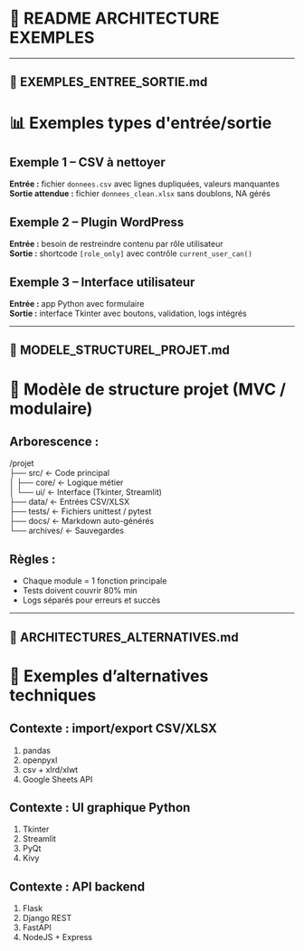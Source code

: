 # 📘 README ARCHITECTURE EXEMPLES



---

## 📄 EXEMPLES_ENTREE_SORTIE.md

# 📊 Exemples types d'entrée/sortie

## Exemple 1 – CSV à nettoyer
**Entrée :** fichier `donnees.csv` avec lignes dupliquées, valeurs manquantes  
**Sortie attendue :** fichier `donnees_clean.xlsx` sans doublons, NA gérés

## Exemple 2 – Plugin WordPress
**Entrée :** besoin de restreindre contenu par rôle utilisateur  
**Sortie :** shortcode `[role_only]` avec contrôle `current_user_can()`

## Exemple 3 – Interface utilisateur
**Entrée :** app Python avec formulaire  
**Sortie :** interface Tkinter avec boutons, validation, logs intégrés


---

## 📄 MODELE_STRUCTUREL_PROJET.md

# 🧱 Modèle de structure projet (MVC / modulaire)

## Arborescence :
/projet  
├── src/                ← Code principal  
│   ├── core/           ← Logique métier  
│   └── ui/             ← Interface (Tkinter, Streamlit)  
├── data/               ← Entrées CSV/XLSX  
├── tests/              ← Fichiers unittest / pytest  
├── docs/               ← Markdown auto-générés  
└── archives/           ← Sauvegardes

## Règles :
- Chaque module = 1 fonction principale
- Tests doivent couvrir 80% min
- Logs séparés pour erreurs et succès


---

## 📄 ARCHITECTURES_ALTERNATIVES.md

# 🔄 Exemples d’alternatives techniques

## Contexte : import/export CSV/XLSX
1. pandas
2. openpyxl
3. csv + xlrd/xlwt
4. Google Sheets API

## Contexte : UI graphique Python
1. Tkinter
2. Streamlit
3. PyQt
4. Kivy

## Contexte : API backend
1. Flask
2. Django REST
3. FastAPI
4. NodeJS + Express
